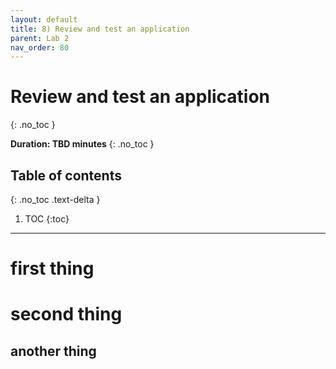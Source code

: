 ```yaml
---
layout: default
title: 8) Review and test an application
parent: Lab 2
nav_order: 80
---
```


# Review and test an application
{: .no_toc }

**Duration: TBD minutes**
{: .no_toc }

## Table of contents
{: .no_toc .text-delta }

1. TOC
{:toc}

---

# first thing

# second thing

## another thing